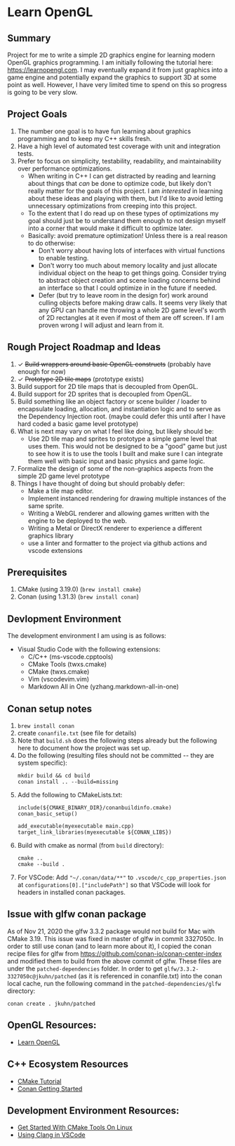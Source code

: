 # Learn OpenGL

## Summary
Project for me to write a simple 2D graphics engine for learning modern OpenGL graphics programming.  I am initially following the tutorial here: https://learnopengl.com.  I may eventually expand it from just graphics into a game engine and potentially expand the graphics to support 3D at some point as well.  However, I have very limited time to spend on this so progress is going to be very slow.

## Project Goals
1. The number one goal is to have fun learning about graphics programming and to keep my C++ skills fresh.
2. Have a high level of automated test coverage with unit and integration tests.
3. Prefer to focus on simplicity, testability, readability, and maintainability over performance optimizations.
   - When writing in C++ I can get distracted by reading and learning about things that _can_ be done to optimize code, but likely don't really matter for the goals of this project.  I am _interested_ in learning about these ideas and playing with them, but I'd like to avoid letting unnecessary optimizations from creeping into this project.
   - To the extent that I do read up on these types of optimizations my goal should just be to understand them enough to not design myself into a corner that would make it difficult to optimize later.
   - Basically: avoid premature optimization!  Unless there is a real reason to do otherwise:
     - Don't worry about having lots of interfaces with virtual functions to enable testing.
     - Don't worry too much about memory locality and just allocate individual object on the heap to get things going.  Consider trying to abstract object creation and scene loading concerns behind an interface so that I could optimize in in the future if needed.
     - Defer (but try to leave room in the design for) work around culling objects before making draw calls.  It seems very likely that any GPU can handle me throwing a whole 2D game level's worth of 2D rectangles at it even if most of them are off screen.  If I am proven wrong I will adjust and learn from it.

## Rough Project Roadmap and Ideas
1. ✓ ~~Build wrappers around basic OpenGL constructs~~ (probably have enough for now)
2. ✓ ~~Prototype 2D tile maps~~ (prototype exists)
2. Build support for 2D tile maps that is decoupled from OpenGL.
3. Build support for 2D sprites that is decoupled from OpenGL.
4. Build something like an object factory or scene builder / loader to encapsulate loading, allocation, and instantiation logic and to serve as the Dependency Injection root. (maybe could defer this until after I have hard coded a basic game level prototype)
5. What is next may vary on what I feel like doing, but likely should be:
   - Use 2D tile map and sprites to prototype a simple game level that uses them.  This would not be designed to be a "good" game but just to see how it is to use the tools I built and make sure I can integrate them well with basic input and basic physics and game logic.
6. Formalize the design of some of the non-graphics aspects from the simple 2D game level prototype
6. Things I have thought of doing but should probably defer:
   - Make a tile map editor.
   - Implement instanced rendering for drawing multiple instances of the same sprite.
   - Writing a WebGL renderer and allowing games written with the engine to be deployed to the web.
   - Writing a Metal or DirectX renderer to experience a different graphics library
   - use a linter and formatter to the project via github actions and vscode extensions

## Prerequisites
1. CMake (using 3.19.0) (`brew install cmake`)
2. Conan (using 1.31.3) (`brew install conan`)

## Devlopment Environment
The development environment I am using is as follows:
- Visual Studio Code with the following extensions:
  - C/C++ (ms-vscode.cpptools)
  - CMake Tools (twxs.cmake)
  - CMake (twxs.cmake)
  - Vim (vscodevim.vim)
  - Markdown All in One (yzhang.markdown-all-in-one)

## Conan setup notes
1. `brew install conan`
2. create `conanfile.txt` (see file for details)
3. Note that `build.sh` does the following steps already but the following
   here to document how the project was set up.
4. Do the following (resulting files should not be committed -- they are system specific):
   ```
   mkdir build && cd build
   conan install .. --build=missing
   ```
5. Add the following to CMakeLists.txt:
   ```
   include(${CMAKE_BINARY_DIR}/conanbuildinfo.cmake)
   conan_basic_setup()

   add_executable(myexecutable main.cpp)
   target_link_libraries(myexecutable ${CONAN_LIBS})
   ```
6. Build with cmake as normal (from `build` directory):
   ```
   cmake ..
   cmake --build .
   ```
7. For VSCode: Add `"~/.conan/data/**"` to `.vscode/c_cpp_properties.json` at `configurations[0].["includePath"]` so that VSCode will look for headers in installed conan packages.

## Issue with glfw conan package
As of Nov 21, 2020 the glfw 3.3.2 package would not build for Mac with CMake 3.19.  This issue was fixed in master of glfw in commit 3327050c.  In order to still use conan (and to learn more about it), I copied the conan recipe files for glfw from https://github.com/conan-io/conan-center-index and modified them to build from the above commit of glfw.  These files are under the `patched-dependencies` folder.  In order to get `glfw/3.3.2-3327050c@jkuhn/patched` (as it is referenced in conanfile.txt) into the conan local cache, run the following command in the `patched-dependencies/glfw` directory:
```
conan create . jkuhn/patched
```

## OpenGL Resources:
- [Learn OpenGL](https://learnopengl.com)

## C++ Ecosystem Resources
- [CMake Tutorial](https://cmake.org/cmake/help/latest/guide/tutorial/index.html)
- [Conan Getting Started](https://docs.conan.io/en/latest/getting_started.html)

## Development Environment Resources:
- [Get Started With CMake Tools On Linux](https://code.visualstudio.com/docs/cpp/cmake-linux)
- [Using Clang in VSCode](https://code.visualstudio.com/docs/cpp/config-clang-mac)
